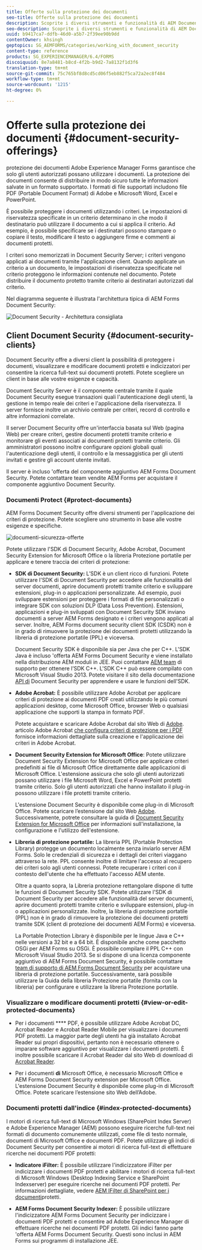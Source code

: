 ```yaml
---
title: Offerte sulla protezione dei documenti
seo-title: Offerte sulla protezione dei documenti
description: Scoprite i diversi strumenti e funzionalità di AEM Document Security
seo-description: Scoprite i diversi strumenti e funzionalità di AEM Document Security
uuid: b9417ca7-ddfb-46d0-a5b7-2f39ee90b9dd
contentOwner: khsingh
geptopics: SG_AEMFORMS/categories/working_with_document_security
content-type: reference
products: SG_EXPERIENCEMANAGER/6.4/FORMS
discoiquuid: 8e7a8481-b8cd-4f2b-b9d2-7a8132f1d3f6
translation-type: tm+mt
source-git-commit: 75c765bf8d8cd5cd06f5eb882f5ca72a2ec8f484
workflow-type: tm+mt
source-wordcount: '1215'
ht-degree: 0%

---
```



# Offerte sulla protezione dei documenti {#document-security-offerings}

 protezione dei documenti Adobe Experience Manager Forms garantisce che solo gli utenti autorizzati possano utilizzare i documenti. La protezione dei documenti consente di distribuire in modo sicuro tutte le informazioni salvate in un formato supportato. I formati di file supportati includono  file PDF (Portable Document Format) di Adobe e Microsoft Word, Excel e PowerPoint.

È possibile proteggere i documenti utilizzando i criteri. Le impostazioni di riservatezza specificate in un criterio determinano in che modo il destinatario può utilizzare il documento a cui si applica il criterio. Ad esempio, è possibile specificare se i destinatari possono stampare o copiare il testo, modificare il testo o aggiungere firme e commenti ai documenti protetti.

I criteri sono memorizzati in Document Security Server; i criteri vengono applicati ai documenti tramite l&#39;applicazione client. Quando applicate un criterio a un documento, le impostazioni di riservatezza specificate nel criterio proteggono le informazioni contenute nel documento. Potete distribuire il documento protetto tramite criterio ai destinatari autorizzati dal criterio.

Nel diagramma seguente è illustrata l&#39;architettura tipica di  AEM Forms Document Security:

![Document Security - Architettura consigliata](do-not-localize/document_security_architecture.png)

## Client Document Security {#document-security-clients}

Document Security offre a diversi client la possibilità di proteggere i documenti, visualizzare e modificare documenti protetti e indicizzatori per consentire la ricerca full-text sui documenti protetti. Potete scegliere un client in base alle vostre esigenze e capacità.

Document Security Server è il componente centrale tramite il quale Document Security esegue transazioni quali l&#39;autenticazione degli utenti, la gestione in tempo reale dei criteri e l&#39;applicazione della riservatezza. Il server fornisce inoltre un archivio centrale per criteri, record di controllo e altre informazioni correlate.

Il server Document Security offre un&#39;interfaccia basata sul Web (pagina Web) per creare criteri, gestire documenti protetti tramite criterio e monitorare gli eventi associati ai documenti protetti tramite criterio. Gli amministratori possono inoltre configurare opzioni globali quali l&#39;autenticazione degli utenti, il controllo e la messaggistica per gli utenti invitati e gestire gli account utente invitati.

Il server è incluso &#39;offerta del componente aggiuntivo AEM Forms Document Security. Potete contattare  team [](https://www.adobe.com/products/request-consultation/marketing-cloud.html?s_osc=70114000002JNwKAAW&amp;s_iid=70114000002JHs3AAG) vendite AEM Forms per acquistare il componente aggiuntivo Document Security.

### Documenti Protect {#protect-documents}

 AEM Forms Document Security offre diversi strumenti per l&#39;applicazione dei criteri di protezione. Potete scegliere uno strumento in base alle vostre esigenze e specifiche.

![documenti-sicurezza-offerte](assets/document-security-offerings.png)

Potete utilizzare l&#39;SDK di Document Security,  Adobe Acrobat, Document Security Extension for Microsoft Office o la libreria Protezione portatile per applicare e tenere traccia dei criteri di protezione:

* **SDK di Document Security:** L’SDK è un client ricco di funzioni. Potete utilizzare l&#39;SDK di Document Security per accedere alle funzionalità del server documenti, aprire documenti protetti tramite criterio e sviluppare estensioni, plug-in o applicazioni personalizzate. Ad esempio, puoi sviluppare estensioni per proteggere i formati di file personalizzati o integrare SDK con soluzioni DLP (Data Loss Prevention). Estensioni, applicazioni e plug-in sviluppati con Document Security SDK inviano documenti a  server AEM Forms designato e i criteri vengono applicati al server. Inoltre,  AEM Forms document security client SDK (CSDK) non è in grado di rimuovere la protezione dei documenti protetti utilizzando la libreria di protezione portatile (PPL) e viceversa.

   Document Security SDK è disponibile sia per Java che per C++. L&#39;SDK Java è incluso &#39;offerta AEM Forms Document Security e viene installato nella distribuzione AEM moduli in JEE. Puoi contattare [AEM team](https://helpx.adobe.com/it/marketing-cloud/contact-support.html) di supporto per ottenere l’SDK C++. L&#39;SDK C++ può essere compilato con Microsoft Visual Studio 2013. Potete visitare il sito della documentazione [API di](https://help.adobe.com/en_US/livecycle/11.0/Services/WS92d06802c76abadb76c48dfe12dbeb3e281-7ff0.2.html) Document Security per apprendere e usare le funzioni dell&#39;SDK.

* **Adobe Acrobat:** È possibile utilizzare  Adobe Acrobat per applicare criteri di protezione ai documenti PDF creati utilizzando le più comuni applicazioni desktop, come Microsoft Office, browser Web o qualsiasi applicazione che supporti la stampa in formato PDF.

   Potete acquistare e scaricare  Adobe Acrobat dal sito Web di [Adobe](https://acrobat.adobe.com/us/en/free-trial-download.html).  articolo Adobe Acrobat [che configura criteri di protezione per i PDF](https://helpx.adobe.com/acrobat/using/setting-security-policies-pdfs.html) fornisce informazioni dettagliate sulla creazione e l&#39;applicazione dei criteri in  Adobe Acrobat.

* **Document Security Extension for Microsoft Office**: Potete utilizzare Document Security Extension for Microsoft Office per applicare criteri predefiniti ai file di Microsoft Office direttamente dalle applicazioni di Microsoft Office. L&#39;estensione assicura che solo gli utenti autorizzati possano utilizzare i file Microsoft Word, Excel e PowerPoint protetti tramite criterio. Solo gli utenti autorizzati che hanno installato il plug-in possono utilizzare i file protetti tramite criterio.

   L&#39;estensione Document Security è disponibile come plug-in di Microsoft Office. Potete scaricare l’estensione dal sito Web [Adobe](https://helpx.adobe.com/aem-forms/aem-document-security/download-installer.html). Successivamente, potrete consultare la guida di [Document Security Extension for Microsoft Office](https://helpx.adobe.com/aem-forms/aem-document-security/aem-document-security-extension-help.html) per informazioni sull&#39;installazione, la configurazione e l&#39;utilizzo dell&#39;estensione.

* **Libreria di protezione portatile:** La libreria PPL (Portable Protection Library) protegge un documento localmente senza inviarlo  server AEM Forms. Solo le credenziali di sicurezza e i dettagli dei criteri viaggano attraverso la rete. PPL consente inoltre di limitare l&#39;accesso al recupero dei criteri solo agli utenti connessi. Potete recuperare i criteri con il contesto dell&#39;utente che ha effettuato l&#39;accesso AEM utente.

   Oltre a quanto sopra, la Libreria protezione rettangolare dispone di tutte le funzioni di Document Security SDK. Potete utilizzare l&#39;SDK di Document Security per accedere alle funzionalità del server documenti, aprire documenti protetti tramite criterio e sviluppare estensioni, plug-in o applicazioni personalizzate. Inoltre, la libreria di protezione portatile (PPL) non è in grado di rimuovere la protezione dei documenti protetti tramite  SDK (client di protezione dei documenti AEM Forms) e viceversa.

   La Portable Protection Library è disponibile per le lingue Java e C++ nelle versioni a 32 bit e a 64 bit. È disponibile anche come pacchetto OSGi per  AEM Forms su OSGi. È possibile compilare il PPL C++ con Microsoft Visual Studio 2013. Se si dispone di una licenza  componente aggiuntivo di AEM Forms Document Security, è possibile contattare [team di supporto di AEM Forms Document Security](https://helpx.adobe.com/it/marketing-cloud/contact-support.html) per acquistare una libreria di protezione portatile. Successivamente, sarà possibile utilizzare la Guida della libreria Protezione portatile (fornita con la libreria) per configurare e utilizzare la libreria Protezione portatile.

### Visualizzare o modificare documenti protetti {#view-or-edit-protected-documents}

* Per i documenti **** PDF, è possibile utilizzare  Adobe Acrobat DC,  Acrobat Reader e  Acrobat Reader Mobile per visualizzare i documenti PDF protetti. La maggior parte degli utenti ha già installato  Acrobat Reader sui propri dispositivi, pertanto non è necessario ottenere o imparare software aggiuntivo per visualizzare i documenti protetti. È inoltre possibile scaricare il  Acrobat Reader dal sito Web di download di [Acrobat Reader](https://get.adobe.com/reader/).

* Per i documenti **di** Microsoft Office, è necessario Microsoft Office e  AEM Forms Document Security extension per Microsoft Office. L&#39;estensione Document Security è disponibile come plug-in di Microsoft Office. Potete scaricare l’estensione  sito Web dell’Adobe.

### Documenti protetti dall&#39;indice {#index-protected-documents}

I motori di ricerca full-text di Microsoft Windows (SharePoint Index Server) e Adobe Experience Manager (AEM) possono eseguire ricerche full-text nei formati di documento comunemente utilizzati, come file di testo normale, documenti di Microsoft Office e documenti PDF. Potete utilizzare gli indici di Document Security per consentire ai motori di ricerca full-text di effettuare ricerche nei documenti PDF protetti:

* **Indicatore iFilter:** È possibile utilizzare l&#39;indicizzatore iFilter per indicizzare i documenti PDF protetti e abilitare i motori di ricerca full-text di Microsoft Windows (Desktop Indexing Service e SharePoint Indexserver) per eseguire ricerche nei documenti PDF protetti. Per informazioni dettagliate, vedere [AEM IFilter di SharePoint per i documenti](assets/sharepoint-ifilter-doc-security.pdf)protetti.

* **AEM Forms Document Security Indexer:** È possibile utilizzare l&#39;indicizzatore  AEM Forms Document Security per indicizzare i documenti PDF protetti e consentire ad Adobe Experience Manager di effettuare ricerche nei documenti PDF protetti. Gli indici fanno parte &#39;offerta AEM Forms Document Security. Questi sono inclusi in  AEM Forms sui programmi di installazione JEE.


